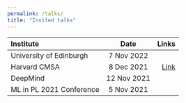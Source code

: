 ```yaml
---
permalink: /talks/
title: "Invited talks"
---
```


| Institute      | Date | Links  |
| :---        |    :----:   | ---: |
| University of Edinburgh      | 7 Nov 2022 | |
| Harvard CMSA      | 8 Dec 2021 | [Link](https://www.youtube.com/watch?v=soqWNyrdjkw) |
| DeepMind      | 12 Nov 2021 | |
| ML in PL 2021 Conference     | 5 Nov 2021 | |
